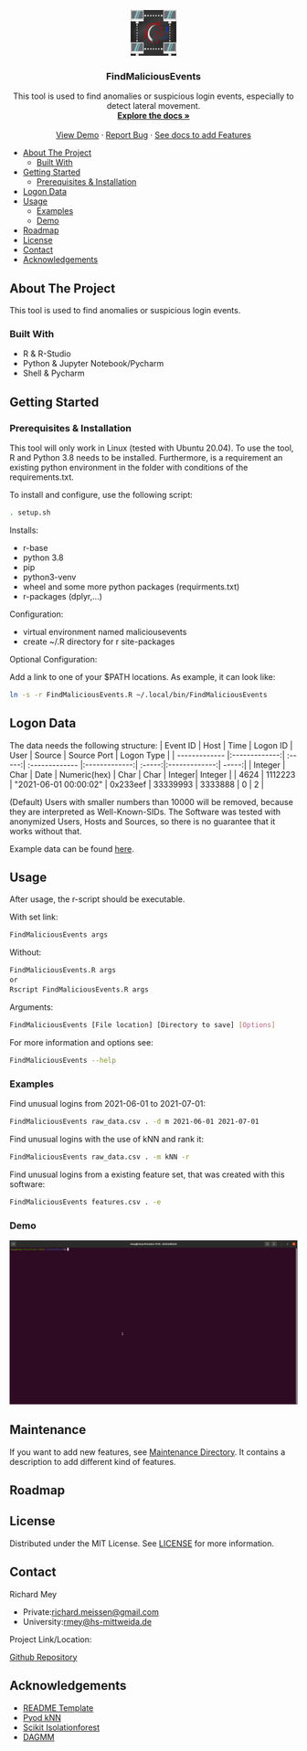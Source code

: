 
<p align="center">
  <a href="https://github.com/Richl-lab/recognize-unusual-logins/">
    <img src="misc/Trojan_Network.jpeg" alt="Logo" width="80" height="80">
  </a>

  <h3 align="center">FindMaliciousEvents</h3>

  <p align="center">
    This tool is used to find anomalies or suspicious login events, especially to detect lateral movement.
    <br />
    <a href="https://github.com/Richl-lab/recognize-unusual-logins/blob/main/README.md"><strong>Explore the docs »</strong></a>
    <br />
    <br />
    <a href="https://github.com/Richl-lab/recognize-unusual-logins#demo">View Demo</a>
    ·
    <a href="https://github.com/Richl-lab/recognize-unusual-logins/issues">Report Bug</a>
    ·
    <a href="https://github.com/Richl-lab/recognize-unusual-logins/tree/main/maintenance">See docs to add Features</a>
  </p>

- [About The Project](#about-the-project)
  * [Built With](#built-with)
- [Getting Started](#getting-started)
  * [Prerequisites & Installation](#prerequisites---installation)
- [Logon Data](#logon-data)
- [Usage](#usage)
  * [Examples](#examples)
  * [Demo](#demo)
- [Roadmap](#roadmap)
- [License](#license)
- [Contact](#contact)
- [Acknowledgements](#acknowledgements)

## About The Project
This tool is used to find anomalies or suspicious login events.

### Built With
* R & R-Studio
* Python & Jupyter Notebook/Pycharm
* Shell & Pycharm

## Getting Started

### Prerequisites & Installation
This tool will only work in Linux (tested with Ubuntu 20.04).
To use the tool, R and Python 3.8 needs to be installed. Furthermore, is a requirement an existing python environment in the folder with conditions of the requirements.txt.

To install and configure, use the following script:
   ```sh
   . setup.sh
   ```
Installs:
* r-base
* python 3.8
* pip
* python3-venv
* wheel and some more python packages (requirments.txt)
* r-packages (dplyr,...)

Configuration:
* virtual environment named maliciousevents
* create ~/.R directory for r site-packages

Optional Configuration:

Add a link to one of your $PATH locations. As example, it can look like:
   ```sh
ln -s -r FindMaliciousEvents.R ~/.local/bin/FindMaliciousEvents   
  ```


## Logon Data
The data needs the following structure:
| Event ID        | Host           | Time  | Logon ID        | User           | Source  | Source Port           | Logon Type  |
| ------------- |:-------------:| :-----:| :------------- |:-------------:| :-----:|:-------------:| -----:|
| Integer      | Char | Date | Numeric(hex)     | Char | Char | Integer| Integer |
| 4624     | 1112223      | "2021-06-01 00:00:02" | 0x233eef      | 33339993 | 3333888 | 0 | 2 |

(Default) Users with smaller numbers than 10000 will be removed, because they are interpreted as Well-Known-SIDs. The Software was tested with anonymized Users, Hosts and Sources, so there is no guarantee that it works without that.

Example data can be found [here](https://github.com/Richl-lab/recognize-unusual-logins/tree/main/datasets).

## Usage
After usage, the r-script should be executable.

With set link:
   ```sh
   FindMaliciousEvents args
   ```
Without:
   ```sh
   FindMaliciousEvents.R args
   or
   Rscript FindMaliciousEvents.R args
   ```

Arguments:
   ```sh
   FindMaliciousEvents [File location] [Directory to save] [Options]
   ```
For more information and options see:
   ```sh
   FindMaliciousEvents --help
   ```
### Examples
Find unusual logins from 2021-06-01 to 2021-07-01:
   ```sh
   FindMaliciousEvents raw_data.csv . -d m 2021-06-01 2021-07-01
   ```
Find unusual logins with the use of kNN and rank it:
   ```sh
   FindMaliciousEvents raw_data.csv . -m kNN -r
   ```
Find unusual logins from a existing feature set, that was created with this software:
   ```sh
   FindMaliciousEvents features.csv . -e
   ```

### Demo
![Tool Demo](misc/tool_demo.gif)
   
## Maintenance
If you want to add new features, see [Maintenance Directory](https://github.com/Richl-lab/recognize-unusual-logins/tree/main/maintenance). It contains a description to add different kind of features. 


## Roadmap


## License
Distributed under the MIT License. See [LICENSE](https://github.com/Richl-lab/recognize-unusual-logins/blob/main/LICENSE) for more information.

## Contact
Richard Mey
* Private:richard.meissen@gmail.com
* University:rmey@hs-mittweida.de

Project Link/Location:

[Github Repository](https://github.com/Richl-lab/recognize-unusual-logins#acknowledgements)

## Acknowledgements
* [README Template](https://github.com/othneildrew/Best-README-Template/blob/master/README.md)
* [Pyod kNN](https://pyod.readthedocs.io/en/latest/pyod.models.html?highlight=knn#pyod.models.knn.KNN)
* [Scikit Isolationforest](https://scikit-learn.org/stable/modules/generated/sklearn.ensemble.IsolationForest.html)
* [DAGMM](https://github.com/tnakae/DAGMM)


